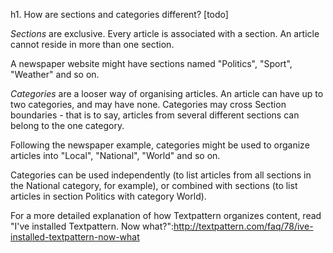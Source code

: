 h1. How are sections and categories different? [todo]

*Sections* are exclusive.  Every article is associated with a section.  An article cannot reside in more than one section.

A newspaper website might have sections named "Politics", "Sport", "Weather" and so on.

*Categories* are a looser way of organising articles.  An article can have up to two categories, and may have none.  Categories may cross Section boundaries - that is to say, articles from several different sections can belong to the one category.

Following the newspaper example, categories might be used to organize articles into "Local", "National", "World" and so on.

Categories can be used independently (to list articles from all sections in the National category, for example), or combined with sections (to list articles in section Politics with category World).

For a more detailed explanation of how Textpattern organizes content, read "I've installed Textpattern. Now what?":http://textpattern.com/faq/78/ive-installed-textpattern-now-what
